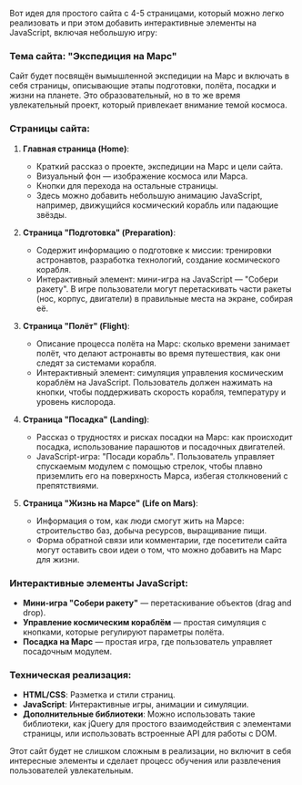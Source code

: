Вот идея для простого сайта с 4-5 страницами, который можно легко реализовать и при этом добавить интерактивные элементы на JavaScript, включая небольшую игру:

### Тема сайта: "Экспедиция на Марс"

Сайт будет посвящён вымышленной экспедиции на Марс и включать в себя страницы, описывающие этапы подготовки, полёта, посадки и жизни на планете. Это образовательный, но в то же время увлекательный проект, который привлекает внимание темой космоса.

### Страницы сайта:

1. **Главная страница (Home)**:
   - Краткий рассказ о проекте, экспедиции на Марс и цели сайта.
   - Визуальный фон — изображение космоса или Марса.
   - Кнопки для перехода на остальные страницы.
   - Здесь можно добавить небольшую анимацию JavaScript, например, движущийся космический корабль или падающие звёзды.

2. **Страница "Подготовка" (Preparation)**:
   - Содержит информацию о подготовке к миссии: тренировки астронавтов, разработка технологий, создание космического корабля.
   - Интерактивный элемент: мини-игра на JavaScript — "Собери ракету". В игре пользователи могут перетаскивать части ракеты (нос, корпус, двигатели) в правильные места на экране, собирая её.

3. **Страница "Полёт" (Flight)**:
   - Описание процесса полёта на Марс: сколько времени занимает полёт, что делают астронавты во время путешествия, как они следят за системами корабля.
   - Интерактивный элемент: симуляция управления космическим кораблём на JavaScript. Пользователь должен нажимать на кнопки, чтобы поддерживать скорость корабля, температуру и уровень кислорода.

4. **Страница "Посадка" (Landing)**:
   - Рассказ о трудностях и рисках посадки на Марс: как происходит посадка, использование парашютов и посадочных двигателей.
   - JavaScript-игра: "Посади корабль". Пользователь управляет спускаемым модулем с помощью стрелок, чтобы плавно приземлить его на поверхность Марса, избегая столкновений с препятствиями.

5. **Страница "Жизнь на Марсе" (Life on Mars)**:
   - Информация о том, как люди смогут жить на Марсе: строительство баз, добыча ресурсов, выращивание пищи.
   - Форма обратной связи или комментарии, где посетители сайта могут оставить свои идеи о том, что можно добавить на Марс для жизни.

### Интерактивные элементы JavaScript:

- **Мини-игра "Собери ракету"** — перетаскивание объектов (drag and drop).
- **Управление космическим кораблём** — простая симуляция с кнопками, которые регулируют параметры полёта.
- **Посадка на Марс** — простая игра, где пользователь управляет посадочным модулем.

### Техническая реализация:

- **HTML/CSS**: Разметка и стили страниц.
- **JavaScript**: Интерактивные игры, анимации и симуляции.
- **Дополнительные библиотеки**: Можно использовать такие библиотеки, как jQuery для простого взаимодействия с элементами страницы, или использовать встроенные API для работы с DOM.
  
Этот сайт будет не слишком сложным в реализации, но включит в себя интересные элементы и сделает процесс обучения или развлечения пользователей увлекательным.